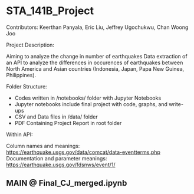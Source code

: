 # STA_141B_Project

Contributors: Keerthan Panyala, Eric Liu, Jeffrey Ugochukwu, Chan Woong Joo

Project Description:

Aiming to analyze the change in number of earthquakes 
Data extraction of an API to analyze the differences in occurences of earthquakes between North America and Asian countries (Indonesia, Japan, Papa New Guinea, Philippines). 

Folder Structure:

- Codes written in /notebooks/ folder with Jupyter Notebooks
- Jupyter notebooks include final project with code, graphs, and write-ups
- CSV and Data files in /data/ folder 
- PDF Containing Project Report in root folder

Within API:

Column names and meanings: https://earthquake.usgs.gov/data/comcat/data-eventterms.php
Documentation and parameter meanings: https://earthquake.usgs.gov/fdsnws/event/1/

## MAIN @ Final_CJ_merged.ipynb
